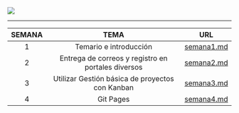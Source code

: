 ![](http://tectijuana.edu.mx/wp-content/uploads/2014/11/Heading-Ing-en-nanotecnologia-2048x672.png)



---

| SEMANA |                        TEMA                        |    URL     |
|:------:|:--------------------------------------------------:|:----------:|
| 1      | Temario e introducción                             | [semana1.md](semana1.md) |
| 2      | Entrega de correos y registro en portales diversos | [semana2.md](semana2.md) |
| 3      | Utilizar Gestión básica de proyectos con Kanban    | [semana3.md](semana3.md)|
| 4      | Git Pages           | [semana4.md](semana4.md)|
